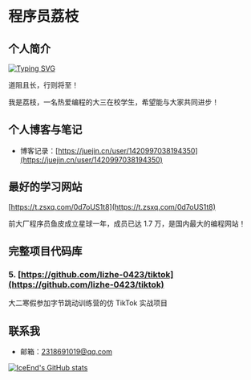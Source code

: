 # 程序员荔枝

## 个人简介

<a href="https://git.io/typing-svg"><img src="https://readme-typing-svg.demolab.com?font=Fira+Code&pause=1000&color=8FEDF7&background=C8FFFB00&center=%E5%81%87&vCenter=%E5%81%87&repeat=%E7%9C%9F&width=435&lines=%E8%BF%99%E9%87%8C%E6%98%AF%E7%A8%8B%E5%BA%8F%E5%91%98%E8%8D%94%E6%9E%9D%EF%BC%8C%E4%B8%80%E5%90%8D%E5%A4%A7%E4%B8%89%E7%9A%84%E5%9C%A8%E6%A0%A1%E7%94%9F;%E5%B8%8C%E6%9C%9B%E4%B8%8E%E5%A4%A7%E5%AE%B6%E4%B8%80%E8%B5%B7%E8%BF%9B%E6%AD%A5%EF%BC%81%EF%BC%81%EF%BC%81" alt="Typing SVG" /></a>

道阻且长，行则将至！

我是荔枝，一名热爱编程的大三在校学生，希望能与大家共同进步！

## 个人博客与笔记

- 博客记录：[https://juejin.cn/user/1420997038194350](https://juejin.cn/user/1420997038194350)

## 最好的学习网站

[https://t.zsxq.com/0d7oUS1t8](https://t.zsxq.com/0d7oUS1t8)

前大厂程序员鱼皮成立星球一年，成员已达 1.7 万，是国内最大的编程网站！

## 完整项目代码库

### 5. [https://github.com/lizhe-0423/tiktok](https://github.com/lizhe-0423/tiktok)

大二寒假参加字节跳动训练营的仿 TikTok 实战项目


## 联系我

- 邮箱：2318691019@qq.com

[![IceEnd's GitHub stats](https://github-immortality.vercel.app/api?username=lizhe-0423)](https://github.com/IceEnd)
